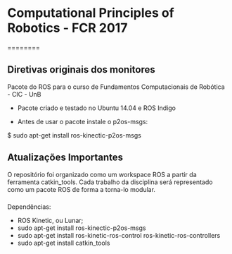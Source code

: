 # Computational Principles of Robotics - FCR 2017
========
## Diretivas originais dos monitores
Pacote do ROS para o curso de Fundamentos Computacionais de Robótica - CIC - UnB

* Pacote criado e testado no Ubuntu 14.04 e ROS Indigo

* Antes de usar o pacote instale o p2os-msgs:

$ sudo apt-get install ros-kinectic-p2os-msgs

## Atualizações Importantes
O repositório foi organizado como um workspace ROS a partir da ferramenta catkin_tools.
Cada trabalho da disciplina será representado como um pacote ROS de forma a torna-lo modular.

###
Dependências:

* ROS Kinetic, ou Lunar;
* sudo apt-get install ros-kinectic-p2os-msgs
* sudo apt-get install ros-kinetic-ros-control ros-kinetic-ros-controllers
* sudo apt-get install catkin_tools
